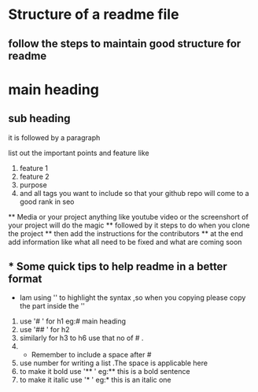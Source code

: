# Structure of a readme file
## follow the steps to maintain good structure for readme

#  main heading
## sub heading

it is followed by a paragraph

list out the important points and feature like
1. feature 1
2. feature 2
3. purpose
4. and all tags you want to include so that your github repo will come to a good rank in seo

** Media or your project anything like youtube video or the screenshort of your project will do the magic
** followed by it steps to do when you clone the project
** then add the instructions for the contributors
** at the end add information like what all need to be fixed and what are coming soon 

## * Some quick tips to help readme in a better format

* Iam using '' to highlight the syntax ,so when you copying please copy the part inside the ''
1. use '# ' for h1 eg:#  main heading
2. use '## ' for h2 
3. similarly for h3 to h6 use that no of # .
4. * Remember to include a space after #
5. use number for writing a list .The space is applicable here
6. to make it bold use '** ' eg:** this is a bold sentence
7. to make it italic use '* ' eg:* this is an italic one
